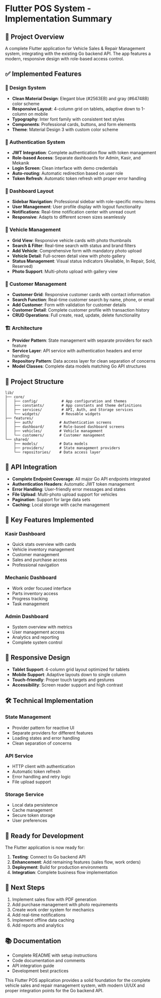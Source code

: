 # Flutter POS System - Implementation Summary

## 🎯 Project Overview
A complete Flutter application for Vehicle Sales & Repair Management system, integrating with the existing Go backend API. The app features a modern, responsive design with role-based access control.

## ✅ Implemented Features

### 🎨 Design System
- **Clean Material Design**: Elegant blue (#2563EB) and gray (#64748B) color scheme
- **Responsive Layout**: 4-column grid on tablets, adaptive down to 1-column on mobile
- **Typography**: Inter font family with consistent text styles
- **Components**: Professional cards, buttons, and form elements
- **Theme**: Material Design 3 with custom color scheme

### 🔐 Authentication System
- **JWT Integration**: Complete authentication flow with token management
- **Role-based Access**: Separate dashboards for Admin, Kasir, and Mekanik
- **Login Screen**: Clean interface with demo credentials
- **Auto-routing**: Automatic redirection based on user role
- **Token Refresh**: Automatic token refresh with proper error handling

### 📱 Dashboard Layout
- **Sidebar Navigation**: Professional sidebar with role-specific menu items
- **User Management**: User profile display with logout functionality
- **Notifications**: Real-time notification center with unread count
- **Responsive**: Adapts to different screen sizes seamlessly

### 🚗 Vehicle Management
- **Grid View**: Responsive vehicle cards with photo thumbnails
- **Search & Filter**: Real-time search with status and brand filters
- **Add Vehicle**: Comprehensive form with mandatory photo upload
- **Vehicle Detail**: Full-screen detail view with photo gallery
- **Status Management**: Visual status indicators (Available, In Repair, Sold, Reserved)
- **Photo Support**: Multi-photo upload with gallery view

### 👥 Customer Management
- **Customer Grid**: Responsive customer cards with contact information
- **Search Function**: Real-time customer search by name, phone, or email
- **Add Customer**: Form with validation for customer details
- **Customer Detail**: Complete customer profile with transaction history
- **CRUD Operations**: Full create, read, update, delete functionality

### 🏗️ Architecture
- **Provider Pattern**: State management with separate providers for each feature
- **Service Layer**: API service with authentication headers and error handling
- **Repository Pattern**: Data access layer for clean separation of concerns
- **Model Classes**: Complete data models matching Go API structures

## 📁 Project Structure
```
lib/
├── core/
│   ├── config/           # App configuration and themes
│   ├── constants/        # App constants and theme definitions
│   ├── services/         # API, Auth, and Storage services
│   └── widgets/          # Reusable widgets
├── features/
│   ├── auth/            # Authentication screens
│   ├── dashboard/       # Role-based dashboard screens
│   ├── vehicles/        # Vehicle management
│   └── customers/       # Customer management
└── shared/
    ├── models/          # Data models
    ├── providers/       # State management providers
    └── repositories/    # Data access layer
```

## 🔌 API Integration
- **Complete Endpoint Coverage**: All major Go API endpoints integrated
- **Authentication Headers**: Automatic JWT token management
- **Error Handling**: User-friendly error messages and states
- **File Upload**: Multi-photo upload support for vehicles
- **Pagination**: Support for large data sets
- **Caching**: Local storage with cache management

## 🎯 Key Features Implemented

### Kasir Dashboard
- Quick stats overview with cards
- Vehicle inventory management
- Customer management
- Sales and purchase access
- Professional navigation

### Mechanic Dashboard
- Work order focused interface
- Parts inventory access
- Progress tracking
- Task management

### Admin Dashboard
- System overview with metrics
- User management access
- Analytics and reporting
- Complete system control

## 📱 Responsive Design
- **Tablet Support**: 4-column grid layout optimized for tablets
- **Mobile Support**: Adaptive layouts down to single column
- **Touch-friendly**: Proper touch targets and gestures
- **Accessibility**: Screen reader support and high contrast

## 🛠️ Technical Implementation

### State Management
- Provider pattern for reactive UI
- Separate providers for different features
- Loading states and error handling
- Clean separation of concerns

### API Service
- HTTP client with authentication
- Automatic token refresh
- Error handling and retry logic
- File upload support

### Storage Service
- Local data persistence
- Cache management
- Secure token storage
- User preferences

## 🚀 Ready for Development
The Flutter application is now ready for:
1. **Testing**: Connect to Go backend API
2. **Enhancement**: Add remaining features (sales flow, work orders)
3. **Deployment**: Build for production environments
4. **Integration**: Complete business flow implementation

## 🔧 Next Steps
1. Implement sales flow with PDF generation
2. Add purchase management with photo requirements
3. Create work order system for mechanics
4. Add real-time notifications
5. Implement offline data caching
6. Add reports and analytics

## 📚 Documentation
- Complete README with setup instructions
- Code documentation and comments
- API integration guide
- Development best practices

This Flutter POS application provides a solid foundation for the complete vehicle sales and repair management system, with modern UI/UX and proper integration points for the Go backend API.